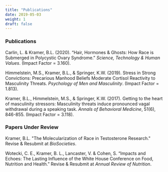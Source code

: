 ```yaml
---
title: "Publications"
date: 2019-05-03 
weight: 1
draft: false
---
```


### **Publications** 

Carlin, L. & Kramer, B.L. (2020). “Hair, Hormones & Ghosts: How Race is Submerged in Polycystic Ovary Syndrome.” *Science, Technology & Human Values*. (Impact Factor = 3.160).

Himmelstein, M.S., Kramer, B.L., & Springer, K.W. (2019). Stress in Strong Convictions: Precarious Manhood Beliefs Moderate Cortisol Reactivity to Masculinity Threats. *Psychology of Men and Masculinity*. (Impact Factor = 1.813).

Kramer, B.L., Himmelstein, M.S., & Springer, K.W. (2017). Getting to the heart of masculinity stressors: Masculinity threats induce pronounced vagal withdrawal during a speaking task. *Annals of Behavioral Medicine*, 51(6), 846-855. (Impact Factor = 3.118).

### **Papers Under Review**

Kramer, B.L. "The Molecularization of Race in Testosterone Research." Revise & Resubmit at *BioSocieties*.

Wotecki, C. E., Kramer, B. L., Lancaster, V. & Cohen, S. “Impacts and Echoes: The Lasting Influence of the White House Conference on Food, Nutrition and Health.” Revise & Resubmit at *Annual Review of Nutrition*.